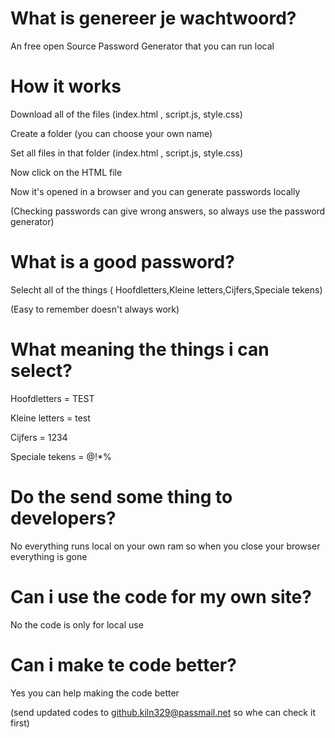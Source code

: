 # What is genereer je wachtwoord?
An free open Source Password Generator that you can run local 
# How it works
Download all of the files (index.html , script.js, style.css)

Create a folder (you can choose your own name)

Set all files in that folder  (index.html , script.js, style.css)

Now click on the HTML file

Now it's opened in a browser and you can generate passwords locally

(Checking passwords can give wrong answers, so always use the password generator)

# What is a good password?
Selecht all of the things ( Hoofdletters,Kleine letters,Cijfers,Speciale tekens)

(Easy to remember doesn't always work)
# What meaning the things i can select?
Hoofdletters = TEST

Kleine letters = test

Cijfers = 1234

Speciale tekens = @!*%

# Do the send some thing to developers?
No everything runs local on your own ram so when you close your browser everything is gone
# Can i use the code for my own site?
No the code is only for local use

# Can i make te code better?
Yes you can help making the code better 

(send updated codes to github.kiln329@passmail.net so whe can check it first)



